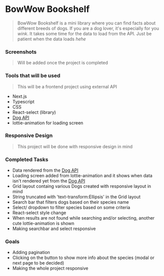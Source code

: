 # BowWow Bookshelf

> BowWow Bookshelf is a mini library where you can find facts about different breeds of dogs.
> If you are a dog lover, it's especially for you *wink*.
> It takes some time for the data to load from the API. Just be patient when the data loads *hehe*

### Screenshots
> Will be added once the project is completed

### Tools that will be used
> This will be a frontend project using external API
- Next.js
- Typescript
- CSS
- React-select (library)
- [Dog API](https://thedogapi.com/)
- lottie-animation for loading screen

### Responsive Design
> This project will be done with responsive design in mind

### Completed Tasks
- Data rendered from the [Dog API](https://thedogapi.com/)
- Loading screen added from lottie-animation and it shows when data isn't rendered yet from the [Dog API](https://thedogapi.com/)
- Grid layout containg various Dogs created with responsive layout in mind
- String truncated with 'text-transform:Ellipsis' in the Grid layout
- Search bar that filters dogs based on their species name
- Select/ dropdown to filter species based on some criteria
- React-select style change
- When results are not found while searching and/or selecting, another cute lottie-animation is shown
- Making searchbar and select responsive

### Goals
- Adding pagination
- Clicking on the button to show more info about the species (modal or next page to be decided)
- Making the whole project responsive
